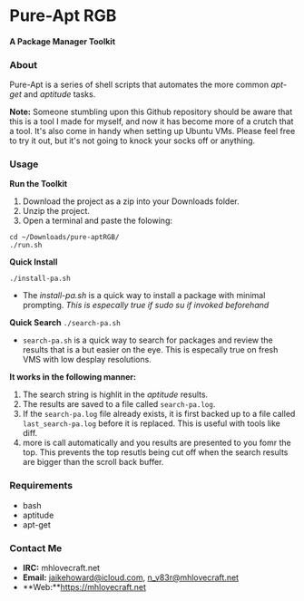 Pure-Apt RGB
============
#### A Package Manager Toolkit

### About
Pure-Apt is a series of shell scripts that automates the more common *apt-get* and *aptitude* tasks.

**Note:** Someone stumbling upon this Github repository should be aware that this is a tool I made for myself, and now it has become more of a crutch that a tool.  It's also come in handy when setting up Ubuntu VMs.  Please feel free to try it out, but it's not going to knock your socks off or anything.

### Usage
**Run the Toolkit**

1. Download the project as a zip into your Downloads folder.
2. Unzip the project.
3. Open a terminal and paste the folowing:
```
cd ~/Downloads/pure-aptRGB/
./run.sh
```
**Quick Install**
```
./install-pa.sh
```
* The *install-pa.sh* is a quick way to install a package with minimal prompting.  *This is especally true if sudo su if invoked beforehand*

**Quick Search**
``./search-pa.sh``
* `search-pa.sh` is a quick way to search for packages and review the results that is a but easier on the eye. This is especally true on fresh VMS with low desplay resolutions.

**It works in the following manner:**

1. The search string is highlit in the *aptitude* results.
2. The results are saved to a file called ``search-pa.log``.
3. If the ``search-pa.log`` file already exists, it is first backed up to a file called ``last_search-pa.log`` before it is replaced.  This is useful with tools like diff.
4. more is call automatically and you results are presented to you fomr the top.  This prevents the top resutls being cut off when the search results are bigger than the scroll back buffer.

### Requirements
* bash
* aptitude
* apt-get

### Contact Me
* **IRC:** mhlovecraft.net
* **Email:** jaikehoward@icloud.com, n_v83r@mhlovecraft.net
* **Web:**https://mhlovecraft.net

